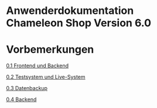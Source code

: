 Anwenderdokumentation Chameleon Shop Version 6.0
=======


# Vorbemerkungen

[0.1 Frontend und Backend](.2_frontend_und_backend.md)

[0.2 Testsystem und Live-System](.3_testsystem_und_live-system.md)

[0.3 Datenbackup](.4_datenbackup.md)

[0.4 Backend](.5_backend.md)

